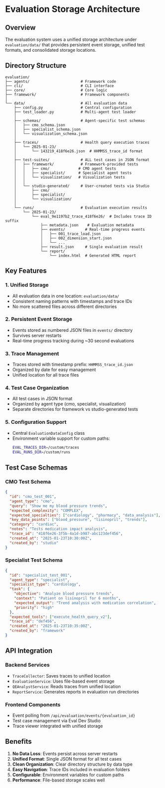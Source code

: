 # Evaluation Storage Architecture

## Overview

The evaluation system uses a unified storage architecture under `evaluation/data/` that provides persistent event storage, unified test formats, and consolidated storage locations.

## Directory Structure

```
evaluation/
├── agents/                       # Framework code
├── cli/                          # CLI interface
├── core/                         # Core logic
├── framework/                    # Framework components
│
└── data/                         # All evaluation data
    ├── config.py                 # Central configuration
    ├── test_loader.py            # Multi-agent test loader
    │
    ├── schemas/                  # Agent-specific test schemas
    │   ├── cmo_schema.json
    │   ├── specialist_schema.json
    │   └── visualization_schema.json
    │
    ├── traces/                   # Health query execution traces
    │   └── 2025-01-23/
    │       └── 143219_418f6e26.json  # HHMMSS_trace_id format
    │
    ├── test-suites/              # ALL test cases in JSON format
    │   ├── framework/            # Framework-provided tests
    │   │   ├── cmo/             # CMO agent tests
    │   │   ├── specialist/      # Specialist agent tests
    │   │   └── visualization/   # Visualization tests
    │   │
    │   └── studio-generated/     # User-created tests via Studio
    │       ├── cmo/
    │       ├── specialist/
    │       └── visualization/
    │
    └── runs/                     # Evaluation execution results
        └── 2025-01-23/
            └── eval_9e1197b2_trace_418f6e26/  # Includes trace ID suffix
                ├── metadata.json    # Evaluation metadata
                ├── events/         # Real-time progress events
                │   ├── 001_trace_load.json
                │   ├── 002_dimension_start.json
                │   └── ...
                ├── result.json     # Single evaluation result
                └── report/
                    └── index.html  # Generated HTML report
```

## Key Features

### 1. Unified Storage
- All evaluation data in one location: `evaluation/data/`
- Consistent naming patterns with timestamps and trace IDs
- No more scattered files across different directories

### 2. Persistent Event Storage
- Events stored as numbered JSON files in `events/` directory
- Survives server restarts
- Real-time progress tracking during ~30 second evaluations

### 3. Trace Management
- Traces stored with timestamp prefix: `HHMMSS_trace_id.json`
- Organized by date for easy management
- Unified location for all trace files

### 4. Test Case Organization
- All test cases in JSON format
- Organized by agent type (cmo, specialist, visualization)
- Separate directories for framework vs studio-generated tests

### 5. Configuration Support
- Central `EvaluationDataConfig` class
- Environment variable support for custom paths:
  ```bash
  EVAL_TRACES_DIR=/custom/traces
  EVAL_RUNS_DIR=/custom/runs
  ```

## Test Case Schemas

### CMO Test Schema
```json
{
  "id": "cmo_test_001",
  "agent_type": "cmo",
  "query": "Show me my blood pressure trends",
  "expected_complexity": "COMPLEX",
  "expected_specialties": ["cardiology", "pharmacy", "data_analysis"],
  "key_data_points": ["blood_pressure", "lisinopril", "trends"],
  "category": "cardiac",
  "notes": "Tests medication impact analysis",
  "trace_id": "418f6e26-3f5b-4a1d-b987-abc123def456",
  "created_at": "2025-01-23T10:30:00Z",
  "created_by": "studio"
}
```

### Specialist Test Schema
```json
{
  "id": "specialist_test_001",
  "agent_type": "specialist",
  "specialist_type": "cardiology",
  "task": {
    "objective": "Analyze blood pressure trends",
    "context": "Patient on lisinopril for 6 months",
    "expected_output": "Trend analysis with medication correlation",
    "priority": "high"
  },
  "expected_tools": ["execute_health_query_v2"],
  "trace_id": "def456",
  "created_at": "2025-01-23T10:35:00Z",
  "created_by": "framework"
}
```

## API Integration

### Backend Services
- `TraceCollector`: Saves traces to unified location
- `EvaluationService`: Uses file-based event storage
- `QEAnalystService`: Reads traces from unified location
- `ReportService`: Generates reports in evaluation run directories

### Frontend Components
- Event polling from `/api/evaluation/events/{evaluation_id}`
- Test case management via Eval Dev Studio
- Trace viewer integrated with unified storage

## Benefits

1. **No Data Loss**: Events persist across server restarts
2. **Unified Format**: Single JSON format for all test cases
3. **Clean Organization**: Clear directory structure by data type
4. **Easy Navigation**: Trace IDs included in evaluation folders
5. **Configurable**: Environment variables for custom paths
6. **Performance**: File-based storage scales well